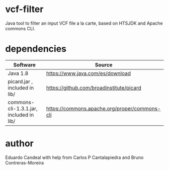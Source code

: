 # vcf-filter
Java tool to filter an input VCF file a la carte, based on HTSJDK and Apache commons CLI.


# dependencies
|Software|Source|
|--------|------|
|Java 1.8|<https://www.java.com/es/download>|
|picard.jar , included in lib/|<https://github.com/broadinstitute/picard>|
|commons-cli-1.3.1.jar, included in lib/|<https://commons.apache.org/proper/commons-cli>|

# author
Eduardo Candeal with help from Carlos P Cantalapiedra and Bruno Contreras-Moreira